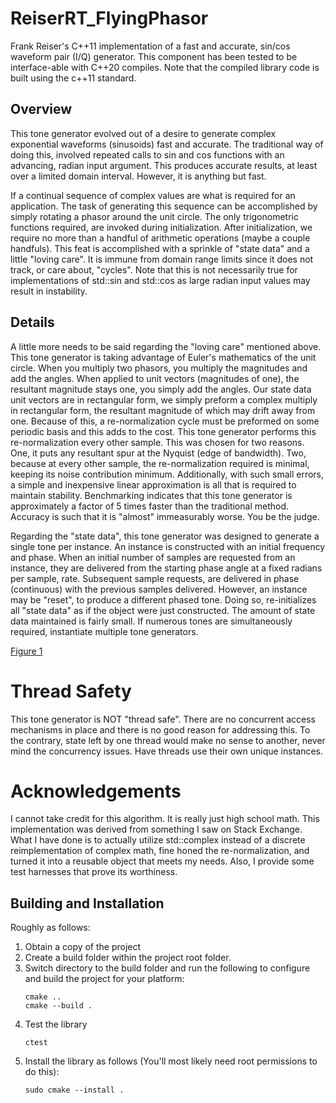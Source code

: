 # ReiserRT_FlyingPhasor

Frank Reiser's C++11 implementation of a fast and accurate, sin/cos waveform pair (I/Q) generator.
This component has been tested to be interface-able with C++20 compiles. Note that the compiled library code
is built using the c++11 standard.

## Overview
This tone generator evolved out of a desire to generate complex exponential waveforms (sinusoids) fast and accurate.
The traditional way of doing this, involved repeated calls to sin and cos functions with an advancing,
radian input argument. This produces accurate results, at least over a limited domain interval.
However, it is anything but fast.

If a continual sequence of complex values are what is required for an application.
The task of generating this sequence can be accomplished by simply rotating a phasor around the unit circle.
The only trigonometric functions required, are invoked during initialization.
After initialization, we require no more than a handful of arithmetic operations (maybe a couple handfuls).
This feat is accomplished with a sprinkle of "state data" and a little "loving care".
It is immune from domain range limits since it does not track, or care about, "cycles".
Note that this is not necessarily true for implementations of std::sin and std::cos as large radian
input values may result in instability. 

## Details
A little more needs to be said regarding the "loving care" mentioned above.
This tone generator is taking advantage of Euler's mathematics of the unit circle.
When you multiply two phasors, you multiply the magnitudes and add the angles.
When applied to unit vectors (magnitudes of one), the resultant magnitude stays one,
you simply add the angles. Our state data unit vectors are in rectangular form,
we simply preform a complex multiply in rectangular form, the resultant magnitude
of which may drift away from one. Because of this, a re-normalization cycle must be
preformed on some periodic basis and this adds to the cost. This tone generator performs
this re-normalization every other sample. This was chosen for two reasons.
One, it puts any resultant spur at the Nyquist (edge of bandwidth).
Two, because at every other sample, the re-normalization required is minimal,
keeping its noise contribution minimum. Additionally, with such small errors,
a simple and inexpensive linear approximation is all that is required to maintain stability.
Benchmarking indicates that this tone generator is approximately a factor of 5 times faster
than the traditional method. Accuracy is such that it is "almost" immeasurably worse.
You be the judge. 

Regarding the "state data", this tone generator was designed to generate a single tone per instance.
An instance is constructed with an initial frequency and phase.
When an initial number of samples are requested from an instance, they are delivered
from the starting phase angle at a fixed radians per sample, rate. Subsequent sample requests,
are delivered in phase (continuous) with the previous samples delivered. However, an instance
may be "reset", to produce a different phased tone. Doing so, re-initializes all "state data"
as if the object were just constructed. The amount of state data maintained is fairly small.
If numerous tones are simultaneously required, instantiate multiple tone generators.

[Figure 1](graphics/figure1.svg)

# Thread Safety
This tone generator is NOT "thread safe". There are no concurrent access mechanisms
in place and there is no good reason for addressing this. To the contrary,
state left by one thread would make no sense to another, never mind the concurrency issues.
Have threads use their own unique instances.

# Acknowledgements
I cannot take credit for this algorithm. It is really just high school math.
This implementation was derived from something I saw on Stack Exchange.
What I have done is to actually utilize std::complex instead of a discrete reimplementation
of complex math, fine honed the re-normalization, and turned it into a reusable object that
meets my needs. Also, I provide some test harnesses that prove its worthiness. 

## Building and Installation
Roughly as follows:
1) Obtain a copy of the project
2) Create a build folder within the project root folder.
3) Switch directory to the build folder and run the following
   to configure and build the project for your platform:
   ```
   cmake ..
   cmake --build .
   ```
4) Test the library
   ```
   ctest
   ```
5) Install the library as follows (You'll most likely
   need root permissions to do this):
   ```
   sudo cmake --install .
   ```
